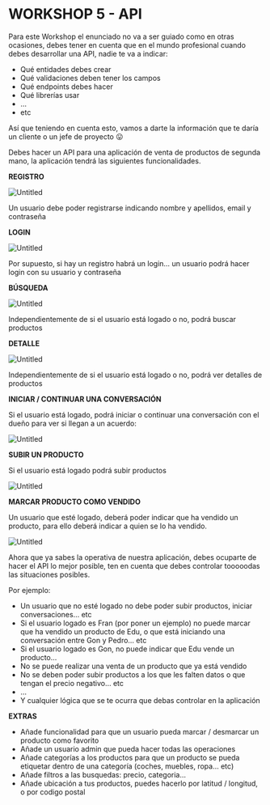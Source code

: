# WORKSHOP 5 - API

Para este Workshop el enunciado no va a ser guiado como en otras ocasiones, debes tener en cuenta que en el mundo profesional cuando debes desarrollar una API, nadie te va a indicar:

- Qué entidades debes crear
- Qué validaciones deben tener los campos
- Qué endpoints debes hacer
- Qué librerías usar
- …
- etc

Así que teniendo en cuenta esto, vamos a darte la información que te daría un cliente o un jefe de proyecto 😛

Debes hacer un API para una aplicación de venta de productos de segunda mano, la aplicación tendrá las siguientes funcionalidades.

**REGISTRO**

![Untitled](/assets/Untitled.png)

Un usuario debe poder registrarse indicando nombre y apellidos, email y contraseña

**LOGIN**

![Untitled](/assets/Untitled%201.png)

Por supuesto, si hay un registro habrá un login… un usuario podrá hacer login con su usuario y contraseña

**BÚSQUEDA**

![Untitled](/assets/Untitled%202.png)

Independientemente de si el usuario está logado o no, podrá buscar productos

**DETALLE**

![Untitled](/assets/Untitled%203.png)

Independientemente de si el usuario está logado o no, podrá ver detalles de productos

**INICIAR / CONTINUAR UNA CONVERSACIÓN**

Si el usuario está logado, podrá iniciar o continuar una conversación con el dueño para ver si llegan a un acuerdo:

![Untitled](/assets/Untitled%204.png)

**SUBIR UN PRODUCTO**

Si el usuario está logado podrá subir productos

![Untitled](/assets/Untitled%205.png)

**MARCAR PRODUCTO COMO VENDIDO**

Un usuario que esté logado, deberá poder indicar que ha vendido un producto, para ello deberá indicar a quien se lo ha vendido.

![Untitled](/assets/Untitled%206.png)

Ahora que ya sabes la operativa de nuestra aplicación, debes ocuparte de hacer el API lo mejor posible, ten en cuenta que debes controlar tooooodas las situaciones posibles.

Por ejemplo:

- Un usuario que no esté logado no debe poder subir productos, iniciar conversaciones… etc
- Si el usuario logado es Fran (por poner un ejemplo) no puede marcar que ha vendido un producto de Edu, o que está iniciando una conversación entre Gon y Pedro… etc
- Si el usuario logado es Gon, no puede indicar que Edu vende un producto…
- No se puede realizar una venta de un producto que ya está vendido
- No se deben poder subir productos a los que les falten datos o que tengan el precio negativo… etc
- …
- Y cualquier lógica que se te ocurra que debas controlar en la aplicación

**EXTRAS**

- Añade funcionalidad para que un usuario pueda marcar / desmarcar un producto como favorito
- Añade un usuario admin que pueda hacer todas las operaciones
- Añade categorías a los productos para que un producto se pueda etiquetar dentro de una categoría (coches, muebles, ropa… etc)
- Añade filtros a las busquedas: precio, categoria…
- Añade ubicación a tus productos, puedes hacerlo por latitud / longitud, o por codigo postal
